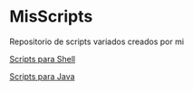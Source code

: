 # MisScripts
Repositorio de scripts variados creados por mi

[Scripts para Shell]()

[Scripts para Java](/JAVA)

